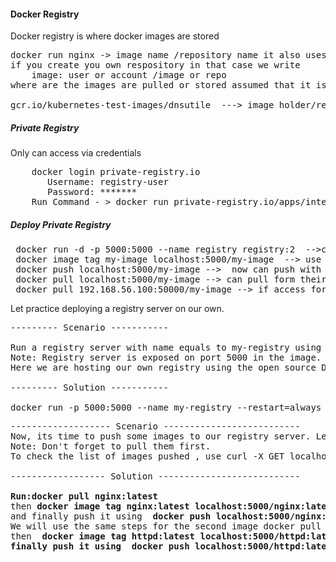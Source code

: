 <h4>Docker Registry</h4>

Docker registry is where docker images are stored 
<pre>
docker run nginx -> image name /repository name it also uses nginx/nginx
if you create you own respository in that case we write
    image: user or account /image or repo
where are the images are pulled or stored assumed that it is in dockerhub

gcr.io/kubernetes-test-images/dnsutile  ---> image holder/registry
</pre>

<h5>Private Registry</h5>
    Only can access via credentials
<pre>
    docker login private-registry.io
       Username: registry-user
       Password: *******
    Run Command - > docker run private-registry.io/apps/internal-app
</pre>
<h5> Deploy Private Registry</h5>
<pre>
 docker run -d -p 5000:5000 --name registry registry:2  -->custom registry running on port 5000 on this dockerhost
 docker image tag my-image localhost:5000/my-image  --> use image tag to tag the image for private registry url in this
 docker push localhost:5000/my-image -->  now can push with docker registry detail
 docker pull localhost:5000/my-image --> can pull form their
 docker pull 192.168.56.100:50000/my-image --> if access form other laptop
</pre>


Let practice deploying a registry server on our own.
<pre>
--------- Scenario -----------
    
Run a registry server with name equals to my-registry using registry:2 image with host port set to 5000, and restart policy set to always.
Note: Registry server is exposed on port 5000 in the image.
Here we are hosting our own registry using the open source Docker Registry.
    
--------- Solution -----------
    
docker run -p 5000:5000 --name my-registry --restart=always registry:2
</pre>

<pre>
------------------- Scenario --------------------------
Now, its time to push some images to our registry server. Let's push two images for now .i.e. nginx:latest and httpd:latest.
Note: Don't forget to pull them first.
To check the list of images pushed , use curl -X GET localhost:5000/v2/_catalog

------------------ Solution ---------------------------
    
<b>Run:docker pull nginx:latest </b>
then <b>docker image tag nginx:latest localhost:5000/nginx:latest</b> 
and finally push it using <b> docker push localhost:5000/nginx:latest</b>
We will use the same steps for the second image docker pull httpd:latest and 
then <b> docker image tag httpd:latest localhost:5000/httpd:latest<b> and
finally push it using <b> docker push localhost:5000/httpd:latest </b>
</pre>

